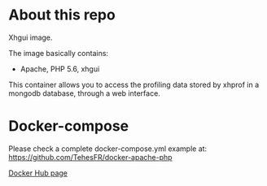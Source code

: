 # About this repo

Xhgui image.

The image basically contains:

- Apache, PHP 5.6, xhgui

This container allows you to access the profiling data stored by xhprof in a mongodb database, through a web interface.

# Docker-compose

Please check a complete docker-compose.yml example at: https://github.com/TehesFR/docker-apache-php

[Docker Hub page](https://hub.docker.com/r/tehes/docker-xhgui/)

